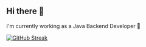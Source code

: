 ## Hi there 👋
I'm currently working as a Java Backend Developer 🔭

[![GitHub Streak](https://streak-stats.demolab.com?user=tungjj)](https://git.io/streak-stats)
<!--
**tungjj/tungjj** is a ✨ _special_ ✨ repository because its `README.md` (this file) appears on your GitHub profile.

Here are some ideas to get you started:

- 🔭 I’m currently working on ...
- 🌱 I’m currently learning ...
- 👯 I’m looking to collaborate on ...
- 🤔 I’m looking for help with ...
- 💬 Ask me about ...
- 📫 How to reach me: ...
- 😄 Pronouns: ...
- ⚡ Fun fact: ...
-->
